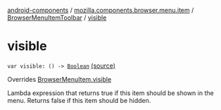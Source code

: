 [android-components](../../index.md) / [mozilla.components.browser.menu.item](../index.md) / [BrowserMenuItemToolbar](index.md) / [visible](./visible.md)

# visible

`var visible: () -> `[`Boolean`](https://kotlinlang.org/api/latest/jvm/stdlib/kotlin/-boolean/index.html) [(source)](https://github.com/mozilla-mobile/android-components/blob/master/components/browser/menu/src/main/java/mozilla/components/browser/menu/item/BrowserMenuItemToolbar.kt#L33)

Overrides [BrowserMenuItem.visible](../../mozilla.components.browser.menu/-browser-menu-item/visible.md)

Lambda expression that returns true if this item should be shown in the menu. Returns false
if this item should be hidden.

